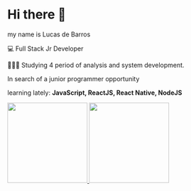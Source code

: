 # Hi there 👋
  
   my name is Lucas de Barros 
   
   💻 Full Stack Jr Developer
   
👨🏻‍🎓 Studying 4 period of analysis and system development.
   
   In search of a junior programmer opportunity
   
   learning lately: **JavaScript, ReactJS, React Native, NodeJS** 
   
<div>
  <a href="https://github.com/lucas5025">
  <img height="180em" src="https://github-readme-stats.vercel.app/api?username=lucas5025&show_icons=true&theme=dracula&include_all_commits=true&count_private=true"/>
  <img height="180em" src="https://github-readme-stats.vercel.app/api/top-langs/?username=lucas5025&layout=compact&langs_count=7&theme=dracula"/>
</div>


